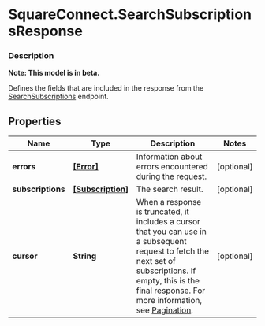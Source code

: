 # SquareConnect.SearchSubscriptionsResponse

### Description
**Note: This model is in beta.**

Defines the fields that are included in the response from the [SearchSubscriptions](#endpoint-subscriptions-searchsubscriptions) endpoint.

## Properties
Name | Type | Description | Notes
------------ | ------------- | ------------- | -------------
**errors** | [**[Error]**](Error.md) | Information about errors encountered during the request. | [optional] 
**subscriptions** | [**[Subscription]**](Subscription.md) | The search result. | [optional] 
**cursor** | **String** | When a response is truncated, it includes a cursor that you can  use in a subsequent request to fetch the next set of subscriptions.  If empty, this is the final response.  For more information, see [Pagination](https://developer.squareup.com/docs/docs/working-with-apis/pagination). | [optional] 


